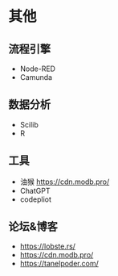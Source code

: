 # 其他

## 流程引擎
- Node-RED
- Camunda

## 数据分析
- Scilib
- R

## 工具
- 油猴 https://cdn.modb.pro/
- ChatGPT
- codepliot

## 论坛&博客
- https://lobste.rs/
- https://cdn.modb.pro/
- https://tanelpoder.com/
